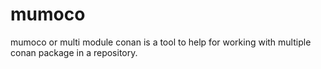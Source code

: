 # mumoco
mumoco or multi module conan is a tool to help for working with multiple conan package in a repository.

